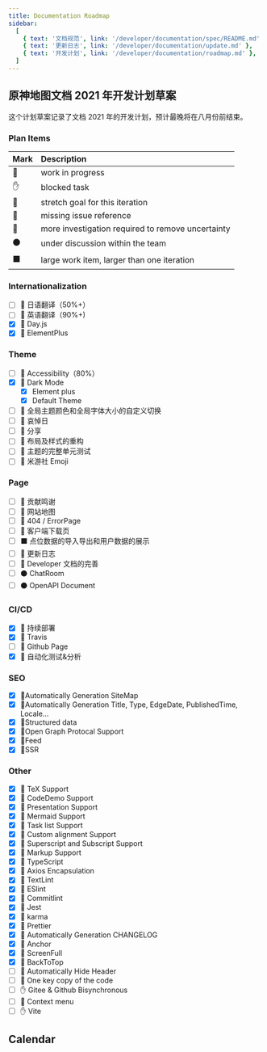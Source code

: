 ```yaml
---
title: Documentation Roadmap
sidebar:
  [
    { text: '文档规范', link: '/developer/documentation/spec/README.md' },
    { text: '更新日志', link: '/developer/documentation/update.md' },
    { text: '开发计划', link: '/developer/documentation/roadmap.md' },
  ]
---
```


## 原神地图文档 2021 年开发计划草案

这个计划草案记录了文档 2021 年的开发计划，预计最晚将在八月份前结束。

### Plan Items

| Mark | Description                                       |
| :--- | :------------------------------------------------ |
| 🏃   | work in progress                                  |
| ✋   | blocked task                                      |
| 💪   | stretch goal for this iteration                   |
| 🔴   | missing issue reference                           |
| 🔵   | more investigation required to remove uncertainty |
| ⚫   | under discussion within the team                  |
| ⬛   | large work item, larger than one iteration        |

### Internationalization

- [ ] 🏃 日语翻译（50%+）
- [ ] 🏃 英语翻译（90%+)
- [x] 🏃 Day.js
- [x] 🏃 ElementPlus

### Theme

- [ ] 🏃 Accessibility（80%）
- [x] 🏃 Dark Mode
  - [x] Element plus
  - [x] Default Theme
- [ ] 🏃 全局主题颜色和全局字体大小的自定义切换
- [ ] 🏃 哀悼日
- [ ] 🏃 分享
- [ ] 🏃 布局及样式的重构
- [ ] 🏃 主题的完整单元测试
- [ ] 🏃 米游社 Emoji

### Page

- [ ] 🏃 贡献鸣谢
- [ ] 🏃 网站地图
- [ ] 🏃 404 / ErrorPage
- [ ] 🏃 客户端下载页
- [ ] ⬛ 点位数据的导入导出和用户数据的展示
- [ ] 🏃 更新日志
- [ ] 🏃 Developer 文档的完善
- [ ] ⚫ ChatRoom
- [ ] ⚫ OpenAPI Document

### CI/CD

- [x] 🏃 持续部署
- [x] 🏃 Travis
- [ ] 🔵 Github Page
- [x] 🏃 自动化测试&分析

### SEO

- [x] 🏃Automatically Generation SiteMap
- [x] 🏃Automatically Generation Title, Type, EdgeDate, PublishedTime, Locale...
- [x] 🏃Structured data
- [x] 🏃Open Graph Protocal Support
- [x] 🏃Feed
- [x] 🏃SSR

### Other

- [x] 🏃 TeX Support
- [x] 🏃 CodeDemo Support
- [x] 🏃 Presentation Support
- [x] 🏃 Mermaid Support
- [x] 🏃 Task list Support
- [x] 🏃 Custom alignment Support
- [x] 🏃 Superscript and Subscript Support
- [x] 🏃 Markup Support
- [x] 🏃 TypeScript
- [x] 🏃 Axios Encapsulation
- [x] 🏃 TextLint
- [x] 🏃 ESlint
- [x] 🏃 Commitlint
- [x] 🏃 Jest
- [x] 🏃 karma
- [x] 🏃 Prettier
- [x] 🏃 Automatically Generation CHANGELOG
- [x] 🏃 Anchor
- [x] 🏃 ScreenFull
- [x] 🏃 BackToTop
- [ ] 🏃 Automatically Hide Header
- [ ] 🏃 One key copy of the code
- [ ] ✋ Gitee & Github Bisynchronous
- [ ] 🏃 Context menu
- [ ] ✋ Vite

## Calendar

<el-calendar :range="[new Date(), new Date(2021, 8, 1)]">
</el-calendar>
